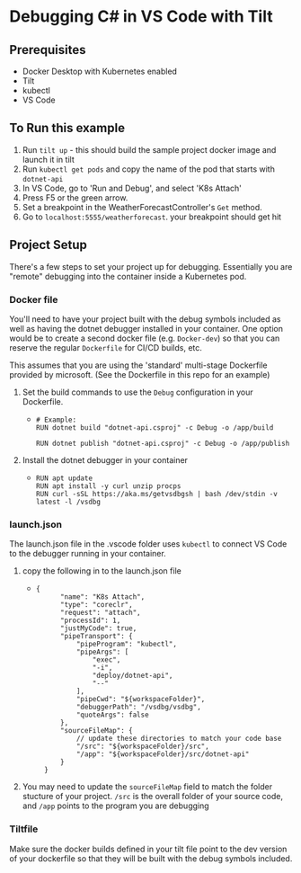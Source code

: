 # Debugging C# in VS Code with Tilt

## Prerequisites
- Docker Desktop with Kubernetes enabled
- Tilt
- kubectl 
- VS Code

## To Run this example
1. Run `tilt up` - this should build the sample project docker image and launch it in tilt
1. Run `kubectl get pods` and copy the name of the pod that starts with `dotnet-api`
1. In VS Code, go to 'Run and Debug', and select 'K8s Attach'
1. Press F5 or the green arrow.
1. Set a breakpoint in the WeatherForecastController's `Get` method.
1. Go to `localhost:5555/weatherforecast`. your breakpoint should get hit

## Project Setup
There's a few steps to set your project up for debugging. Essentially you are "remote" debugging into the container inside a Kubernetes pod.
### Docker file
You'll need to have your project built with the debug symbols included as well as having the dotnet debugger installed in your container. One option would be to create a second docker file (e.g. `Docker-dev`) so that you can reserve the regular `Dockerfile` for CI/CD builds, etc.

This assumes that you are using the 'standard' multi-stage Dockerfile provided by microsoft. (See the Dockerfile in this repo for an example)

1. Set the build commands to use the `Debug` configuration in your Dockerfile.
   - ```
     # Example:
     RUN dotnet build "dotnet-api.csproj" -c Debug -o /app/build

     RUN dotnet publish "dotnet-api.csproj" -c Debug -o /app/publish
     ```
1. Install the dotnet debugger in your container
    - ```
      RUN apt update
      RUN apt install -y curl unzip procps
      RUN curl -sSL https://aka.ms/getvsdbgsh | bash /dev/stdin -v latest -l /vsdbg
      ```

### launch.json
The launch.json file in the .vscode folder uses `kubectl` to connect VS Code to the debugger running in your container.

1. copy the following in to the launch.json file
    - ```
      {
            "name": "K8s Attach",
            "type": "coreclr",
            "request": "attach",
            "processId": 1,
            "justMyCode": true,
            "pipeTransport": {
                "pipeProgram": "kubectl",
                "pipeArgs": [
                    "exec",
                    "-i",
                    "deploy/dotnet-api",
                    "--"
                ],
                "pipeCwd": "${workspaceFolder}",
                "debuggerPath": "/vsdbg/vsdbg",
                "quoteArgs": false
            },
            "sourceFileMap": {
                // update these directories to match your code base
                "/src": "${workspaceFolder}/src",
                "/app": "${workspaceFolder}/src/dotnet-api"
            }
        }
        ```
1. You may need to update the `sourceFileMap` field to match the folder stucture of your project. `/src` is the overall folder of your source code, and `/app` points to the program you are debugging

### Tiltfile
Make sure the docker builds defined in your tilt file point to the dev version of your dockerfile so that they will be built with the debug symbols included.